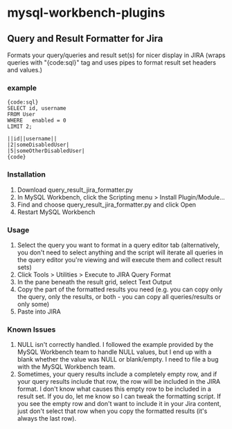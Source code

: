 # mysql-workbench-plugins
## Query and Result Formatter for Jira
Formats your query/queries and result set(s) for nicer display in JIRA (wraps queries with "{code:sql}" tag and uses pipes to format result set headers and values.) 
### example
    {code:sql}
    SELECT id, username
    FROM User
    WHERE   enabled = 0
    LIMIT 2;
    
    ||id||username||
    |2|someDisabledUser|
    |5|someOtherDisabledUser|
    {code}

### Installation
1. Download query_result_jira_formatter.py
2. In MySQL Workbench, click the Scripting menu > Install Plugin/Module...
3. Find and choose query_result_jira_formatter.py and click Open
4. Restart MySQL Workbench
### Usage
1. Select the query you want to format in a query editor tab (alternatively, you don't need to select anything and the script will iterate all queries in the query editor you're viewing and will execute them and collect result sets)
2. Click Tools > Utilities > Execute to JIRA Query Format
3. In the pane beneath the result grid, select Text Output
4. Copy the part of the formatted results you need (e.g. you can copy only the query, only the results, or both - you can copy all queries/results or only some)
5. Paste into JIRA
### Known Issues
1. NULL isn't correctly handled. I followed the example provided by the MySQL Workbench team to handle NULL values, but I end up with a blank whether the value was NULL or blank/empty. I need to file a bug with the MySQL Workbench team.
2. Sometimes, your query results include a completely empty row, and if your query results include that row, the row will be included in the JIRA format. I don't know what causes this empty row to be included in a result set. If you do, let me know so I can tweak the formatting script. If you see the empty row and don't want to include it in your Jira content, just don't select that row when you copy the formatted results (it's always the last row).
